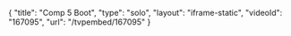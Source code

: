 {
    "title": "Comp 5 Boot",
    "type": "solo",
    "layout": "iframe-static",
    "videoId": "167095",
    "url": "\/tvpembed\/167095"
}